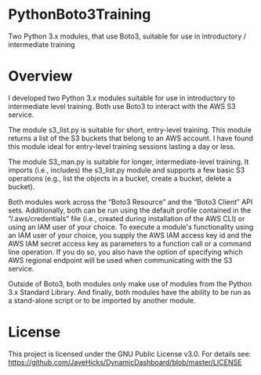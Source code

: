 # PythonBoto3Training
Two Python 3.x modules, that use Boto3, suitable for use in introductory / intermediate training

# Overview
I developed two Python 3.x modules suitable for use in introductory to intermediate level training.  Both use Boto3 to interact with the AWS S3 service.  

The module s3_list.py is suitable for short, entry-level training.  This module returns a list of the S3 buckets that belong to an AWS account.  I have found this module ideal for entry-level training sessions lasting a day or less.

The module S3_man.py is suitable for longer, intermediate-level training.  It imports (i.e., includes) the s3_list.py module and supports a few basic S3 operations (e.g., list the objects in a bucket, create a bucket, delete a bucket).

Both modules work across the “Boto3 Resource” and the “Boto3 Client” API sets.   Additionally, both can be run using the default profile contained in the “<some directory path>/.aws/credentials” file (i.e., created during installation of the AWS CLI) or using an IAM user of your choice.  To execute a module's functionality using an IAM user of your choice, you supply the AWS IAM access key id and the AWS IAM secret access key as parameters to  a function call or a command line operation.  If you do so, you also have the option of specifying which AWS regional endpoint will be used when communicating with the S3 service.

Outside of Boto3, both modules only make use of modules from the Python 3.x Standard Library.  And finally, both modules have the ability to be run as a stand-alone script or to be imported by another module.  

# License
This project is licensed under the GNU Public License v3.0.  For details see: https://github.com/JayeHicks/DynamicDashboard/blob/master/LICENSE



